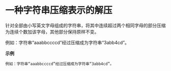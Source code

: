# 一种字符串压缩表示的解压

针对全部由小写英文字母组成的字符串，将其中连续超过两个相同字母的部分压缩为连续个数加该字母，其他部分保持原样不变。

例如：字符串“aaabbccccd”经过压缩成为字符串“3abb4cd”。

**示例**

```
例如：字符串“aaabbccccd”经过压缩成为字符串“3abb4cd”。
```

